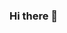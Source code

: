 ### Hi there 👋

<!--
**Mr-Noble-Emma/Mr-Noble-Emma** is a ✨ _special_ ✨ repository because its `README.md` (this file) appears on your GitHub profile.

Here are some ideas to get you started:

- 🔭 I’m currently working on A Laundry Website
- 🌱 I’m currently learning ReactJS, Python
- 👯 I’m looking to collaborate on computer vision projects
- 🤔 I’m looking for help with Basice HTML, CSS, JS & ReactJS
- 💬 Ask me about HTML, CSS, JS & ReactJS
- 📫 How to reach me: Twitter: 
- 😄 Pronouns: His/Him
- ⚡ Fun fact: Love Christ, Family and friends, I like listening music
- <img src =" https://github-readme-stats.vercel.app/api?username=mr-noble-emma&&show_icons=true&title_color=ffffff&icon_color=bb2acf&text_color=daf7dc&bg_color=151515">
